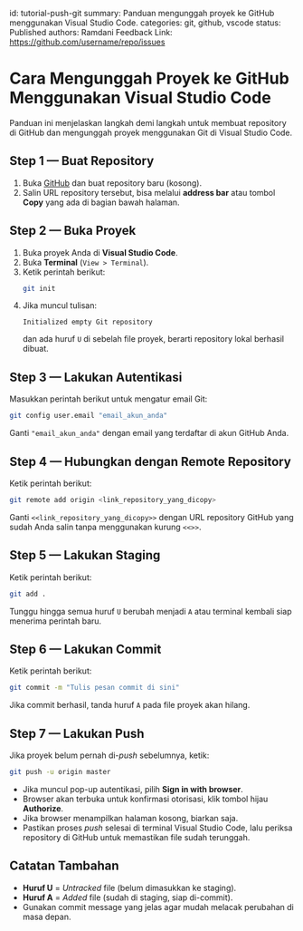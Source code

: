 id: tutorial-push-git
summary: Panduan mengunggah proyek ke GitHub menggunakan Visual Studio Code.
categories: git, github, vscode
status: Published
authors: Ramdani
Feedback Link: https://github.com/username/repo/issues

# Cara Mengunggah Proyek ke GitHub Menggunakan Visual Studio Code

Panduan ini menjelaskan langkah demi langkah untuk membuat repository di GitHub dan mengunggah proyek menggunakan Git di Visual Studio Code.

## Step 1 — Buat Repository

1. Buka [GitHub](https://github.com) dan buat repository baru (kosong).
2. Salin URL repository tersebut, bisa melalui **address bar** atau tombol **Copy** yang ada di bagian bawah halaman.

## Step 2 — Buka Proyek

1. Buka proyek Anda di **Visual Studio Code**.
2. Buka **Terminal** (`View > Terminal`).
3. Ketik perintah berikut:
   ```bash
   git init
   ```
4. Jika muncul tulisan:
   ```
   Initialized empty Git repository
   ```
   dan ada huruf `U` di sebelah file proyek, berarti repository lokal berhasil dibuat.

## Step 3 — Lakukan Autentikasi

Masukkan perintah berikut untuk mengatur email Git:

```bash
git config user.email "email_akun_anda"
```

Ganti `"email_akun_anda"` dengan email yang terdaftar di akun GitHub Anda.

## Step 4 — Hubungkan dengan Remote Repository

Ketik perintah berikut:

```bash
git remote add origin <link_repository_yang_dicopy>
```

Ganti `<<link_repository_yang_dicopy>>` dengan URL repository GitHub yang sudah Anda salin tanpa menggunakan kurung `<<>>`.

## Step 5 — Lakukan Staging

Ketik perintah berikut:

```bash
git add .
```

Tunggu hingga semua huruf `U` berubah menjadi `A` atau terminal kembali siap menerima perintah baru.

## Step 6 — Lakukan Commit

Ketik perintah berikut:

```bash
git commit -m "Tulis pesan commit di sini"
```

Jika commit berhasil, tanda huruf `A` pada file proyek akan hilang.

## Step 7 — Lakukan Push

Jika proyek belum pernah di-_push_ sebelumnya, ketik:

```bash
git push -u origin master
```

- Jika muncul pop-up autentikasi, pilih **Sign in with browser**.
- Browser akan terbuka untuk konfirmasi otorisasi, klik tombol hijau **Authorize**.
- Jika browser menampilkan halaman kosong, biarkan saja.
- Pastikan proses _push_ selesai di terminal Visual Studio Code, lalu periksa repository di GitHub untuk memastikan file sudah terunggah.

## Catatan Tambahan

- **Huruf U** = _Untracked_ file (belum dimasukkan ke staging).
- **Huruf A** = _Added_ file (sudah di staging, siap di-commit).
- Gunakan commit message yang jelas agar mudah melacak perubahan di masa depan.
